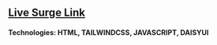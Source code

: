 ## [Live Surge Link](https://bashful-taste.surge.sh/)

#### Technologies: HTML, TAILWINDCSS, JAVASCRIPT, DAISYUI
